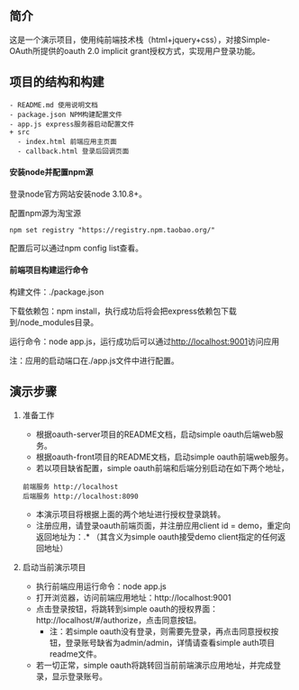 
## 简介

这是一个演示项目，使用纯前端技术栈（html+jquery+css），对接Simple-OAuth所提供的oauth 2.0 implicit grant授权方式，实现用户登录功能。

## 项目的结构和构建

```
- README.md 使用说明文档
- package.json NPM构建配置文件
- app.js express服务器启动配置文件
+ src
  - index.html 前端应用主页面
  - callback.html 登录后回调页面
```

#### 安装node并配置npm源

登录node官方网站安装node 3.10.8+。

配置npm源为淘宝源

```
npm set registry "https://registry.npm.taobao.org/"
```

配置后可以通过npm config list查看。

#### 前端项目构建运行命令

构建文件：./package.json

下载依赖包：npm install，执行成功后将会把express依赖包下载到/node_modules目录。

运行命令：node app.js，运行成功后可以通过[http://localhost:9001](http://localhost:9001)访问应用

注：应用的启动端口在./app.js文件中进行配置。

## 演示步骤

1. 准备工作
   - 根据oauth-server项目的README文档，启动simple oauth后端web服务。
   - 根据oauth-front项目的README文档，启动simple oauth前端web服务。
   - 若以项目缺省配置，simple oauth前端和后端分别启动在如下两个地址，
   ```
   前端服务 http://localhost
   后端服务 http://localhost:8090
   ```
   - 本演示项目将根据上面的两个地址进行授权登录跳转。
   - 注册应用，请登录oauth前端页面，并注册应用client id = demo，重定向返回地址为：.* （其含义为simple oauth接受demo client指定的任何返回地址）

2. 启动当前演示项目
   - 执行前端应用运行命令：node app.js
   - 打开浏览器，访问前端应用地址：http://localhost:9001
   - 点击登录按钮，将跳转到simple oauth的授权界面：http://localhost/#/authorize，点击同意按钮。
     * 注：若simple oauth没有登录，则需要先登录，再点击同意授权按钮，登录账号缺省为admin/admin，详情请查看simple auth项目readme文件。
   - 若一切正常，simple oauth将跳转回当前前端演示应用地址，并完成登录，显示登录账号。
